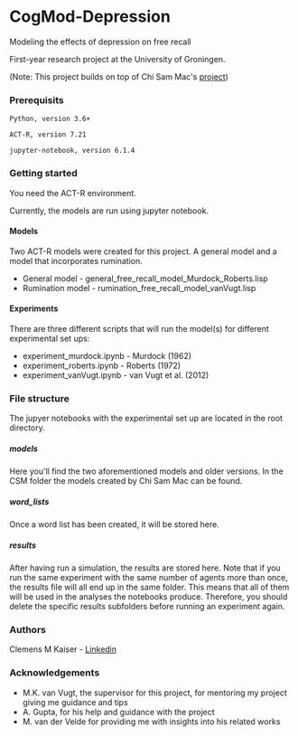 # CogMod-Depression
Modeling the effects of depression on free recall

First-year research project at the University of Groningen.

(Note: This project builds on top of Chi Sam Mac's [project](https://github.com/cs-mac/fyrp))

### Prerequisits

```
Python, version 3.6+

ACT-R, version 7.21

jupyter-notebook, version 6.1.4
```

### Getting started

You need the ACT-R environment.

Currently, the models are run using jupyter notebook.

#### Models

Two ACT-R models were created for this project. A general model and a model that incorporates rumination.

- General model - general_free_recall_model_Murdock_Roberts.lisp
- Rumination model - rumination_free_recall_model_vanVugt.lisp

#### Experiments

There are three different scripts that will run the model(s) for different experimental set ups: 
- experiment_murdock.ipynb - Murdock (1962)
- experiment_roberts.ipynb - Roberts (1972)
- experiment_vanVugt.ipynb - van Vugt et al. (2012)

### File structure

The jupyer notebooks with the experimental set up are located in the root directory.

##### models
Here you'll find the two aforementioned models and older versions. In the CSM folder the models created by Chi Sam Mac can be found.

##### word_lists
Once a word list has been created, it will be stored here.

##### results
After having run a simulation, the results are stored here. Note that if you run the same experiment with the same number of agents more than once, the results file will all end up in the same folder. This means that all of them will be used in the analyses the notebooks produce. Therefore, you should delete the specific results subfolders before running an experiment again.

### Authors

Clemens M Kaiser - [Linkedin](https://www.linkedin.com/in/clemens-kaiser-702713164/)

### Acknowledgements

- M.K. van Vugt, the supervisor for this project, for mentoring my project giving me guidance and tips
- A. Gupta, for his help and guidance with the project
- M. van der Velde for providing me with insights into his related works

